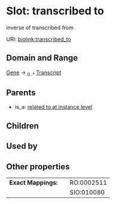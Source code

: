 
# Slot: transcribed to


inverse of transcribed from

URI: [biolink:transcribed_to](https://w3id.org/biolink/vocab/transcribed_to)


## Domain and Range

[Gene](Gene.md) &#8594;  <sub>0..\*</sub> [Transcript](Transcript.md)

## Parents

 *  is_a: [related to at instance level](related_to_at_instance_level.md)

## Children


## Used by


## Other properties

|  |  |  |
| --- | --- | --- |
| **Exact Mappings:** | | RO:0002511 |
|  | | SIO:010080 |

